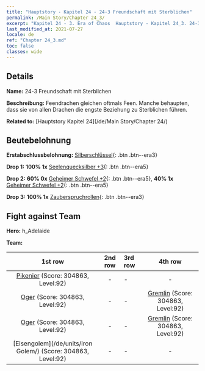 ```yaml
---
title: "Hauptstory - Kapitel 24 - 24-3 Freundschaft mit Sterblichen"
permalink: /Main Story/Chapter 24_3/
excerpt: "Kapitel 24 - 3. Era of Chaos  Hauptstory - Kapitel 24_3. 24-3 Freundschaft mit Sterblichen"
last_modified_at: 2021-07-27
locale: de
ref: "Chapter 24_3.md"
toc: false
classes: wide
---
```


## Details

 **Name:** 24-3 Freundschaft mit Sterblichen

 **Beschreibung:** Feendrachen gleichen oftmals Feen. Manche behaupten, dass sie von allen Drachen die engste Beziehung zu Sterblichen führen.

 **Related to:** [Hauptstory Kapitel 24](/de/Main Story/Chapter 24/)

## Beutebelohnung

 **Erstabschlussbelohnung:** [Silberschlüssel](/ItemsDE/con_693/){: .btn .btn--era3}

 **Drop 1:** **100% 1x** [Seelenquecksilber +3](/ItemsDE/mat_84/){: .btn .btn--era5}

 **Drop 2:** **60% 0x** [Geheimer Schwefel +2](/ItemsDE/mat_78/){: .btn .btn--era5}, **40% 1x** [Geheimer Schwefel +2](/ItemsDE/mat_78/){: .btn .btn--era5}

 **Drop 3:** **100% 1x** [Zauberspruchrollen](/ItemsDE/con_694/){: .btn .btn--era3}


## Fight against Team
 **Hero:** h_Adelaide

 **Team:**


  | 1st row | 2nd row | 3rd row | 4th row |
  |:----:|:----:|:----|:----:|
  | [Pikenier](/de/units/Pikeman/) (Score: 304863, Level:92)  | - | - | - |
  | [Oger](/de/units/Ogre/) (Score: 304863, Level:92)  | - | - | [Gremlin](/de/units/Gremlin/) (Score: 304863, Level:92)  |
  | [Oger](/de/units/Ogre/) (Score: 304863, Level:92)  | - | - | [Gremlin](/de/units/Gremlin/) (Score: 304863, Level:92)  |
  | [Eisengolem](/de/units/Iron Golem/) (Score: 304863, Level:92)  | - | - | - |


